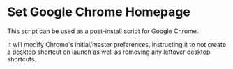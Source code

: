 # Set Google Chrome Homepage

This script can be used as a post-install script for Google Chrome.

It will modify Chrome's initial/master preferences, instructing it to not create a desktop shortcut on launch as well as removing any leftover desktop shortcuts. 